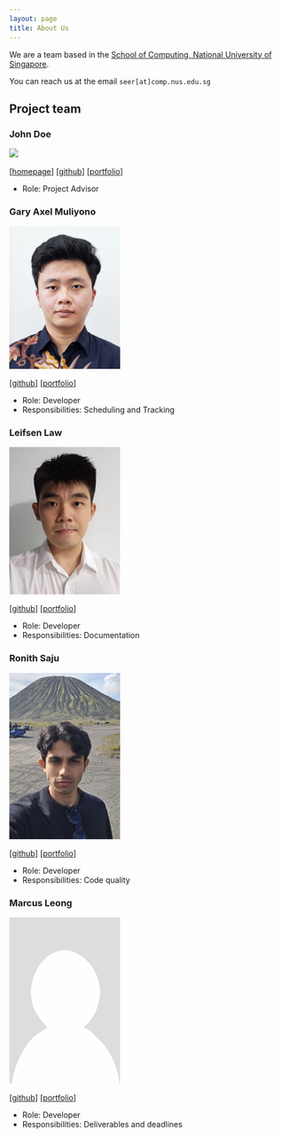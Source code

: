 ```yaml
---
layout: page
title: About Us
---
```


We are a team based in the [School of Computing, National University of Singapore](https://www.comp.nus.edu.sg).

You can reach us at the email `seer[at]comp.nus.edu.sg`

## Project team

### John Doe

<img src="images/johndoe.png" width="200px">

[[homepage](http://www.comp.nus.edu.sg/~damithch)]
[[github](https://github.com/johndoe)]
[[portfolio](team/johndoe.md)]

* Role: Project Advisor

### Gary Axel Muliyono

<img src="images/salmonkarp.png" width="200px">

[[github](http://github.com/salmonkarp)]
[[portfolio](team/salmonkarp.md)]

* Role: Developer
* Responsibilities: Scheduling and Tracking

### Leifsen Law

<img src="images/barneylaw.png" width="200px">

[[github](http://github.com/BarneyLaw)] [[portfolio](team/johndoe.md)]

* Role: Developer
* Responsibilities: Documentation 

### Ronith Saju

<img src="images/ronithsaju.png" width="200px">

[[github](https://github.com/ronithsaju)]
[[portfolio](team/johndoe.md)]

* Role: Developer
* Responsibilities: Code quality

### Marcus Leong

<img src="images/marcusleonghk.png" width="200px">

[[github](http://github.com/marcusleonghk)]
[[portfolio](team/johndoe.md)]

* Role: Developer
* Responsibilities: Deliverables and deadlines
